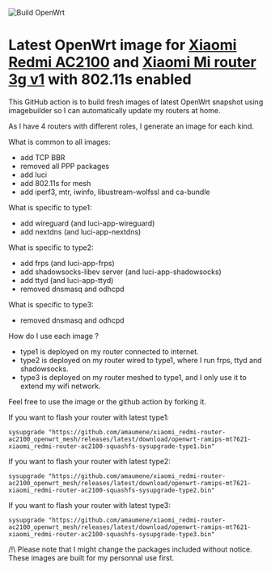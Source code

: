![Build OpenWrt](https://github.com/amaumene/xiaomi_redmi-router-ac2100_openwrt_mesh/workflows/Build%20OpenWrt/badge.svg)
# Latest OpenWrt image for [Xiaomi Redmi AC2100](https://xiaomi-mi.com/wifi-routers/redmi-ac2100-router/) and [Xiaomi Mi router 3g v1](https://openwrt.org/toh/xiaomi/mir3g) with 802.11s enabled

This GitHub action is to build fresh images of latest OpenWrt snapshot using imagebuilder so I can automatically update my routers at home. 

As I have 4 routers with different roles, I generate an image for each kind.

What is common to all images:
 * add TCP BBR
 * removed all PPP packages
 * add luci
 * add 802.11s for mesh
 * add iperf3, mtr, iwinfo, libustream-wolfssl and ca-bundle

What is specific to type1:
* add wireguard (and luci-app-wireguard)
* add nextdns (and luci-app-nextdns)

What is specific to type2:
* add frps (and luci-app-frps)
* add shadowsocks-libev server (and luci-app-shadowsocks)
* add ttyd (and luci-app-ttyd)
* removed dnsmasq and odhcpd

What is specific to type3:
* removed dnsmasq and odhcpd

How do I use each image ?
* type1 is deployed on my router connected to internet.
* type2 is deployed on my router wired to type1, where I run frps, ttyd and shadowsocks.
* type3 is deployed on my router meshed to type1, and I only use it to extend my wifi network.

Feel free to use the image or the github action by forking it.

If you want to flash your router with latest type1:

```sysupgrade "https://github.com/amaumene/xiaomi_redmi-router-ac2100_openwrt_mesh/releases/latest/download/openwrt-ramips-mt7621-xiaomi_redmi-router-ac2100-squashfs-sysupgrade-type1.bin"```

If you want to flash your router with latest type2:

```sysupgrade "https://github.com/amaumene/xiaomi_redmi-router-ac2100_openwrt_mesh/releases/latest/download/openwrt-ramips-mt7621-xiaomi_redmi-router-ac2100-squashfs-sysupgrade-type2.bin"```

If you want to flash your router with latest type3:

```sysupgrade "https://github.com/amaumene/xiaomi_redmi-router-ac2100_openwrt_mesh/releases/latest/download/openwrt-ramips-mt7621-xiaomi_redmi-router-ac2100-squashfs-sysupgrade-type3.bin"```

/!\ Please note that I might change the packages included without notice. These images are built for my personnal use first.

